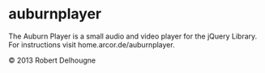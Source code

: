 auburnplayer
============

The Auburn Player is a small audio and video player for the jQuery Library.
For instructions visit home.arcor.de/auburnplayer.

© 2013 Robert Delhougne

